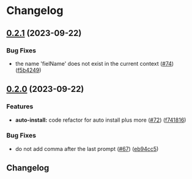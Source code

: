 # Changelog

## [0.2.1](https://github.com/scenario-labs/Scenario-Unity/compare/v0.2.0...v0.2.1) (2023-09-22)


### Bug Fixes

* the name 'fielName' does not exist in the current context ([#74](https://github.com/scenario-labs/Scenario-Unity/issues/74)) ([f5b4249](https://github.com/scenario-labs/Scenario-Unity/commit/f5b4249b0f2a00bb4d56ca359c1ad425d18ab484))

## [0.2.0](https://github.com/scenario-labs/Scenario-Unity/compare/v0.1.1...v0.2.0) (2023-09-22)


### Features

* **auto-install:** code refactor for auto install plus more ([#72](https://github.com/scenario-labs/Scenario-Unity/issues/72)) ([f741816](https://github.com/scenario-labs/Scenario-Unity/commit/f741816b1db87b0aa20daf2fabdb461ba17d4602))


### Bug Fixes

* do not add comma after the last prompt ([#67](https://github.com/scenario-labs/Scenario-Unity/issues/67)) ([eb94cc5](https://github.com/scenario-labs/Scenario-Unity/commit/eb94cc5e893a9dc19e3897b0f924b73b86485abb))

## Changelog

